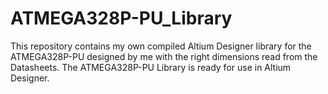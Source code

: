 # ATMEGA328P-PU_Library
This repository contains my own compiled Altium Designer library for the ATMEGA328P-PU designed by me with the right dimensions read from the Datasheets. The ATMEGA328P-PU Library is ready for use in Altium Designer.
